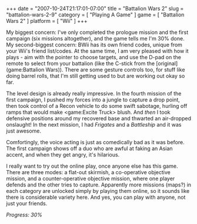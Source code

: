 +++
date = "2007-10-24T21:17:01-07:00"
title = "Battalion Wars 2"
slug = "battalion-wars-2-9"
category = [ "Playing A Game" ]
game = [ "Battalion Wars 2" ]
platform = [ "Wii" ]
+++

My biggest concern: I've only completed the prologue mission and the first campaign (six missions altogether), and the game tells me I'm 30% done.  My second-biggest concern: BWii has its own friend codes, unique from your Wii's friend list/codes.  At the same time, I am very pleased with how it plays - aim with the pointer to choose targets, and use the D-pad on the remote to select from your battalion (like the C-stick from the [original](game:Battalion Wars)).  There are some gesture controls too, for stuff like doing barrel rolls, that I'm still getting used to but are working out okay so far.

The level design is already really impressive.  In the fourth mission of the first campaign, I pushed my forces into a jungle to capture a drop point, then took control of a Recon vehicle to do some swift sabotage, hurling off ramps that would make <game:Excite Truck> blush.  And <i>then</i> I took defensive positions around my recovered base and thwarted an air-dropped onslaught!  In the next mission, I had <i>Frigates</i> and a <i>Battleship</i> and it was just awesome.

Comfortingly, the voice acting is just as comedically bad as it was before.  The first campaign shows off a duo who are awful at faking an Asian accent, and when they get angry, it's hilarious.

I really want to try out the online play, once anyone else has this game.  There are three modes: a flat-out skirmish, a co-operative objective mission, and a counter-operative objective mission, where one player defends and the other tries to capture.  Apparently more missions (maps?) in each category are unlocked simply by playing them online, so it sounds like there is considerable variety here.  And yes, you can play with anyone, not just your friends.

<i>Progress: 30%</i>